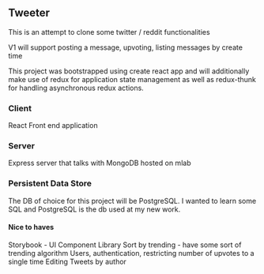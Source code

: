 ## Tweeter

This is an attempt to clone some twitter / reddit functionalities

V1 will support posting a message, upvoting, listing messages by create time

This project was bootstrapped using create react app and will additionally make use of redux for application state management as well as redux-thunk for handling asynchronous redux actions.

### Client

React Front end application

### Server

Express server that talks with MongoDB hosted on mlab

### Persistent Data Store

The DB of choice for this project will be PostgreSQL. I wanted to learn some SQL and PostgreSQL is the db used at my new work.

#### Nice to haves

Storybook - UI Component Library
Sort by trending - have some sort of trending algorithm
Users, authentication, restricting number of upvotes to a single time
Editing Tweets by author
